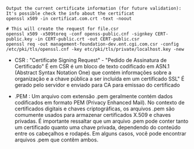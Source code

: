 ```
Output the current certificate information (for future validation): It's possible check the info about the certificat
openssl x509 -in certificat.com.crt -text -noout

# This will create the request for file.csr
openssl x509 -x509toreq -conf openss-public.cnf -signkey CERT-public.key -in CERT-public.crt -out CERT-public.csr
openssl req -out management-foundation-dev.ent.cgi.com.csr -config /etc/pki/tls/openssl.cnf -key etc/pki/tls/private/localhost.key -new

```


* CSR : "Certificate Signing Request" - "Pedido de Assinatura de Certificado" É em CSR é um bloco de texto codificado em ASN.1 (Abstract Syntax Notation One) que contém informações sobre a organização e a chave pública a ser incluída em um certificado SSL" 
É gerado pelo servidor e enviado para CA para emissao do certificado

 

* .PEM : Um arquivo com extensão .pem geralmente contém dados codificados em formato PEM (Privacy Enhanced Mail). No contexto de certificados 
digitais e chaves criptográficas, os arquivos .pem são comumente usados para armazenar certificados X.509 e chaves privadas. 
É importante ressaltar que um arquivo .pem pode conter tanto um certificado quanto uma chave privada, dependendo do conteúdo 
entre os cabeçalhos e rodapés. Em alguns casos, você pode encontrar arquivos .pem que contêm ambos.



